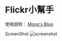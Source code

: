 # Flickr小幫手

使用說明：
[Mong's Blog](http://mong0520.blogspot.tw/2013/08/flickr-v10.html)

ScreenShot
![screenshot](http://farm4.static.flickr.com/3849/15328070246_a8f1a4742d_z.jpg)

